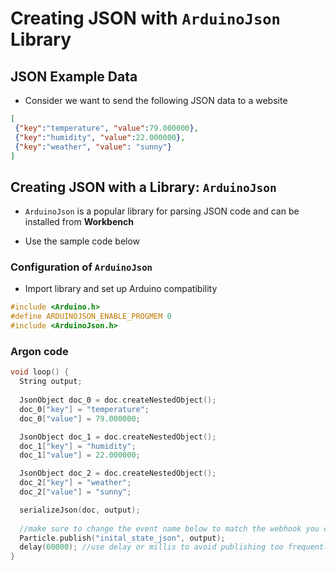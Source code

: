 <!-- headingDivider: 2 -->

# Creating JSON with `ArduinoJson` Library

## JSON Example Data

- Consider we want to send the following JSON data to a website

```json
[
 {"key":"temperature", "value":79.000000},
 {"key":"humidity", "value":22.000000},
 {"key":"weather", "value": "sunny"}
]
```

##  Creating JSON with a Library:  `ArduinoJson` 

- `ArduinoJson` is a popular library for parsing JSON code and can be installed from **Workbench**

* Use the sample code below

### Configuration of `ArduinoJson`

- Import library and set up Arduino compatibility

```c++
#include <Arduino.h>
#define ARDUINOJSON_ENABLE_PROGMEM 0
#include <ArduinoJson.h> 
```

### Argon code

```c++
void loop() {
  String output;
    
  JsonObject doc_0 = doc.createNestedObject();
  doc_0["key"] = "temperature";
  doc_0["value"] = 79.000000;

  JsonObject doc_1 = doc.createNestedObject();
  doc_1["key"] = "humidity";
  doc_1["value"] = 22.000000;

  JsonObject doc_2 = doc.createNestedObject();
  doc_2["key"] = "weather";
  doc_2["value"] = "sunny";

  serializeJson(doc, output);
  
  //make sure to change the event name below to match the webhook you created  
  Particle.publish("inital_state_json", output);
  delay(60000);	//use delay or millis to avoid publishing too frequently
}
```